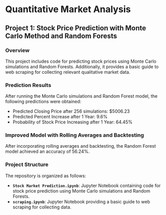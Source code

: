 # Quantitative Market Analysis

## Project 1: Stock Price Prediction with Monte Carlo Method and Random Forests

### Overview

This project includes code for predicting stock prices using Monte Carlo simulations and Random Forests. Additionally, it provides a basic guide to web scraping for collecting relevant qualitative market data.

### Prediction Results

After running the Monte Carlo simulations and Random Forest model, the following predictions were obtained:

- Predicted Closing Price after 256 simulations: $5006.23
- Predicted Percent Increase after 1 Year: 9.6%
- Probability of Stock Price Increasing after 1 Year: 64.45%

### Improved Model with Rolling Averages and Backtesting

After incorporating rolling averages and backtesting, the Random Forest model achieved an accuracy of 56.24%.

### Project Structure

The repository is organized as follows:

- **`Stock Market Prediction.ipynb`**: Jupyter Notebook containing code for stock price prediction using Monte Carlo simulations and Random Forests.
- **`scraping.ipynb`**: Jupyter Notebook providing a basic guide to web scraping for collecting data.
